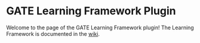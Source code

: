 # GATE Learning Framework Plugin 

Welcome to the page of the GATE Learning Framework plugin! The Learning Framework is documented in the [wiki](https://github.com/GateNLP/gateplugin-LearningFramework/wiki).
